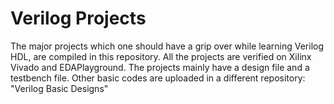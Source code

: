 # Verilog Projects

The major projects which one should have a grip over while learning Verilog HDL, are compiled in this repository. All the projects are verified on Xilinx Vivado and EDAPlayground.
The projects mainly have a design file and a testbench file. Other basic codes are uploaded in a different repository: "Verilog Basic Designs"


